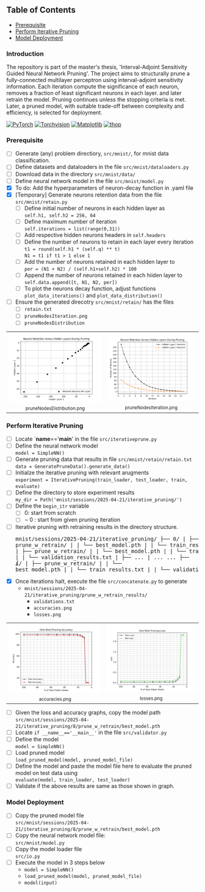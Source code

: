 

## Table of Contents
- [Prerequisite](#prerequisite)
- [Perform Iterative Pruning](#perform-iterative-pruning)
- [Model Deployment](#model-deployment)

### Introduction
The repository is part of the master's thesis, 'Interval-Adjoint Sensitivity Guided Neural Network Pruning'. The project aims to structurally prune a fully-connected multilayer perceptron using interval-adjoint sensitivity information. Each iteration compute the significance of each neuron, removes a fraction of least significant neurons in each layer. and later retrain the model. Pruning continues unless the stopping criteria is met. Later, a pruned model, with suitable trade-off between complexity and efficiency, is selected for deployment.

[![PyTorch](https://img.shields.io/badge/PyTorch-EE4C2C?logo=pytorch&logoColor=white)](https://pytorch.org/)
[![Torchvision](https://img.shields.io/badge/Torchvision-EE4C2C?logo=pytorch&logoColor=white)](https://pytorch.org/vision/)
[![Matplotlib](https://img.shields.io/badge/Matplotlib-11557C?logo=matplotlib&logoColor=white)](https://matplotlib.org/)
[![thop](https://img.shields.io/badge/thop-3776AB?logo=python&logoColor=white)](https://pypi.org/project/thop/)

### Prerequisite
  - [ ] Generate (any) problem directiory, `src/mnist/`, for mnist data classification.
  - [ ] Define datasets and dataloaders in the file `src/mnist/dataloaders.py`
  - [ ] Download data in the directory `src/mnist/data/`
  - [ ] Define neural network model in the file `src/mnist/model.py`
  - [x] To do: Add the hyperparameters of neuron-decay function in .yaml file 
  - [x] [Temporary] Generate neurons retention data from the file `src/mnist/retain.py`
      - [ ] Define initial number of neurons in each hidden layer as
            <br> ```self.h1, self.h2 = 256, 64 ```
      - [ ] Define maximum number of iteration
            <br> ```self.iterations = list(range(0,31))```
      - [ ] Add respective hidden neurons headers in ```self.headers```
      - [ ] Define the number of neurons to retain in each layer every iteration
            <br> ```t1 = round(self.h1 * (self.q) ** t) ```
            <br> ```N1 = t1 if t1 > 1 else 1 ```
      - [ ] Add the number of neurons retained in each hidden layer to
            <br>```per = (N1 + N2) / (self.h1+self.h2) * 100 ```
      - [ ] Append the number of neurons retained in each hiiden layer to
            <br>```self.data.append([t, N1, N2, per])```
      - [ ] To plot the neurons decay function, adjust functions ```plot_data_iterations()``` and ```plot_data_distribution()``` 
  - [ ] Ensure the generated direcotry `src/mnist/retain/` has the files
      - [ ] `retain.txt`
      - [ ] `pruneNodesIteration.png`
      - [ ] `pruneNodesDistribution`
  <div align="center">
    <table>
      <tr>
        <td align="center"><img src="src/mnist/retain/pruneNodesDistribution.png" width="300"/><br>
            <div align="center"> <sub>pruneNodesDistribution.png</sub> </div> 
        </td>
        <td><img src="src/mnist/retain/pruneNodesIteration.png" width="300"/><br> 
            <div align="center"> <sub>pruneNodesIteration.png</sub> </div> 
        </td>
      </tr>
    </table>
  </div>

### Perform Iterative Pruning  
  - [ ] Locate `__name__=='__main__' in the file ```src/iterativeprune.py```
  - [ ] Define the neural network model
        <br> `model = SimpleNN()`
  - [ ] Generate pruning data that results in file `src/mnist/retain/retain.txt`
        <br> `data = GeneratePruneData().generate_data()`
  - [ ] Initialze the iterative pruning with relevant arugments
        <br> `experiment = IterativePruning(train_loader, test_loader, train, evaluate)`
  - [ ] Define the directory to store experiment results
        <br> `my_dir = Path('mnist/sessions/2025-04-21/iterative_pruning/')`
  - [ ] Define the `begin_itr` variable
      - [ ] 0: start from scratch
      - [ ] ¬ 0 : start from given pruning iteration
  - [ ] Iterative pruning with retraining results in the directory structure.
        <pre> 
        mnist/sessions/2025-04-21/iterative_pruning/
        ├── 0/
        |   ├── prune_w_retrain/
        |   |    └── best_model.pth
        |   |    └── train_results.txt
        ├── 1/
        |   ├── prune_w_retrain/
        |   |    └── best_model.pth
        |   |    └── train_results.txt
        |   |    └── validation_results.txt
        |   ├── ...
        |   ...
        ...
        ├── ***i***/
        |   ├── prune_w_retrain/
        |   |     └── best_model.pth
        |   |     └── train_results.txt
        |   |     └── validation_results.txt
        </pre>
  - [x] Once iterations halt, execute the file ```src/concatenate.py``` to generate
      - ```mnist/sessions/2025-04-21/iterative_pruning/prune_w_retrain_results/```
          - ```validations.txt```
          - ```accuracies.png```
          - ```losses.png```
  <div align="center">
    <table>
      <tr>
        <td align="center"><img src="src/mnist/sessions/2025-04-21/iterative_pruning/prune_w_retrain_results/accuracies.png" width="300"/><br>
            <div align="center"> <sub>accuracies.png</sub> </div> 
        </td>
        <td><img src="src/mnist/sessions/2025-04-21/iterative_pruning/prune_w_retrain_results/losses.png" width="300"/><br> 
            <div align="center"> <sub>losses.png</sub> </div> 
        </td>
      </tr>
    </table>
  </div>
  
  - [ ] Given the loss and accuracy graphs, copy the model path
        <br> ```src/mnist/sessions/2025-04-21/iterative_pruning/8/prune_w_retrain/best_model.pth```
  - [ ] Locate ```if __name__=='__main__'``` in the file ```src/validator.py```
  - [ ] Define the model
        <br> ```model = SimpleNN()```
  - [ ] Load pruned model
        <br> ```load_pruned_model(model, pruned_model_file)```
  - [ ] Define the model and paste the model file here to evaluate the pruned model on test data using
        <br> ```evaluate(model, train_loader, test_loader)```
  - [ ] Validate if the above results are same as those shown in graph. 

### Model Deployment
  - [ ]  Copy the pruned model file
        <br> ```src/mnist/sessions/2025-04-21/iterative_pruning/8/prune_w_retrain/best_model.pth```
  - [ ]  Copy the neural network model file:
        <br> ```src/mnist/model.py```
  - [ ]  Copy the model loader file
        <br> ```src/io.py```
  - [ ]  Execute the model in 3 steps below
      -  ```model = SimpleNN()```
      -  ```load_pruned_model(model, pruned_model_file)```
      -  ```model(input)```
